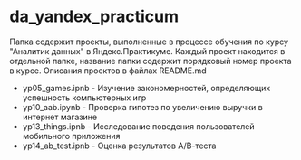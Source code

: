 # da_yandex_practicum
Папка содержит проекты, выполненные в процессе обучения по курсу "Аналитик данных" в Яндекс.Практикуме. Каждый проект находится в отдельной папке, название папки содержит порядковый номер проекта в курсе. Описания проектов в файлах README.md
- yp05_games.ipnb - Изучение закономерностей, определяющих успешность компьютерных игр
- yp10_aab.ipynb - Проверка гипотез по увеличению выручки в интернет магазине
- yp13_things.ipnb - Исследование поведения пользователей мобильного приложения
- yp14_ab_test.ipnb - Оценка результатов А/В-теста
